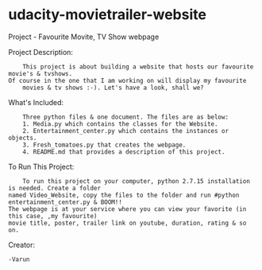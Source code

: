 # udacity-movietrailer-website
Project - Favourite Movite, TV Show webpage

Project Description:

        This project is about building a website that hosts our favourite movie's & tvshows.
	Of course in the one that I am working on will display my favourite
        movies & tv shows :-). Let's have a look, shall we?

What's Included:

        Three python files & one document. The files are as below:
        1. Media.py which contains the classes for the Website.
        2. Entertainment_center.py which contains the instances or objects.
        3. Fresh_tomatoes.py that creates the webpage.
        4. README.md that provides a description of this project.

To Run This Project:

        To run this project on your computer, python 2.7.15 installation is needed. Create a folder 
	named Video_Website, copy the files to the folder and run #python entertainment_center.py & BOOM!! 
	The webpage is at your service where you can view your favorite (in this case, ,my favourite)
	movie title, poster, trailer link on youtube, duration, rating & so on.

Creator:

	-Varun

